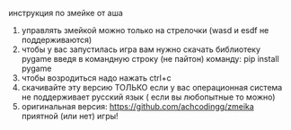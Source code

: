 инструкция по змейке от аша
1. управлять змейкой можно только на стрелочки (wasd и esdf не поддерживаются)
2. чтобы у вас запустилась игра вам нужно скачать библиотеку pygame введя в командную строку (не пайтон) команду: pip install pygame
3. чтобы возродиться надо нажать ctrl+c
4. скачивайте эту версию ТОЛЬКО если у вас операционная система не поддерживает русский язык ( если вы любопытные то можно)
5. оригинальная версия: https://github.com/achcodingg/zmeika
приятной (или нет) игры!
